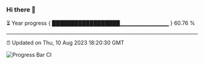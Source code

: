 ### Hi there 👋

⏳ Year progress { ██████████████████▁▁▁▁▁▁▁▁▁▁▁▁ } 60.76 %

---

⏰ Updated on Thu, 10 Aug 2023 18:20:30 GMT

![Progress Bar CI](https://github.com/ZhaoGui/ZhaoGui/workflows/Progress%20Bar%20CI/badge.svg)

